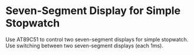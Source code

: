 Seven-Segment Display for Simple Stopwatch
==========================================

Use AT89C51 to control two seven-segment displays for simple stopwatch.
Use switching between two seven-segment displays (each 1ms).
